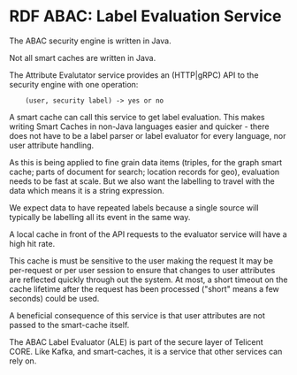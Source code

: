 # RDF ABAC: Label Evaluation Service

The ABAC security engine is written in Java.

Not all smart caches are written in Java.

The Attribute Evalutator service provides an (HTTP|gRPC) API
to the security engine with one operation:

```
    (user, security label) -> yes or no
```

A smart cache can call this service to get label evaluation. This makes writing
Smart Caches in non-Java languages easier and quicker - there does not have to
be a label parser or label evaluator for every language, nor user attribute handling.

As this is being applied to fine grain data items (triples, for the
graph smart cache; parts of document for search; location records for geo),
evaluation needs to be fast at scale. But we also want the
labelling to travel with the data which means it is a string expression.

We expect data to have repeated labels because a single source will
typically be labelling all its event in the same way.

A local cache in front of the API requests to the evaluator service will have a high hit rate.

This cache is must be sensitive to the user making the request
It may be per-request or per user session to ensure that changes to user
attributes are reflected quickly through out the system.  At most, a short
timeout on the cache lifetime after the request has been processed ("short"
means a few seconds) could be used.

A beneficial consequence of this service is that user attributes are not passed
to the smart-cache itself.

The ABAC Label Evaluator (ALE) is part of the secure layer of Telicent
CORE. Like Kafka, and smart-caches, it is a service that other services can rely
on.
